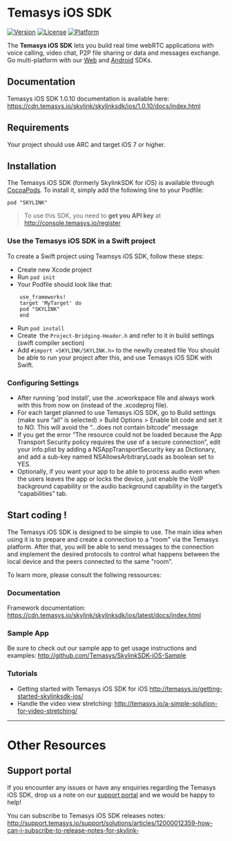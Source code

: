 # Temasys iOS SDK
[![Version](https://img.shields.io/cocoapods/v/MyLibrary.svg?style=flat)](http://cocoadocs.org/docsets/SKYLINK)  [![License](https://img.shields.io/cocoapods/l/MyLibrary.svg?style=flat)](http://cocoadocs.org/docsets/SKYLINK) [![Platform](https://img.shields.io/cocoapods/p/MyLibrary.svg?style=flat)](http://cocoadocs.org/docsets/SKYLINK)

The **Temasys iOS SDK** lets you build real time webRTC applications with voice calling, video chat, P2P file sharing or data and messages exchange. Go multi-platform with our [Web](http://skylink.io/web/) and [Android](http://skylink.io/android) SDKs.

## Documentation

Temasys iOS SDK 1.0.10 documentation is available here: https://cdn.temasys.io/skylink/skylinksdk/ios/1.0.10/docs/index.html

## Requirements
Your project should use ARC and target iOS 7 or higher.

## Installation

The Temasys iOS SDK (formerly SkylinkSDK for iOS) is available through [CocoaPods](http://cocoapods.org). 
To install it, simply add the following line to your Podfile:

    pod "SKYLINK"

> To use this SDK, you need to **get you API key** at http://console.temasys.io/register


### Use the Temasys iOS SDK in a Swift project

To create a Swift project using Teamsys iOS SDK, follow these steps:

- Create new Xcode project
- Run  `pod init`
- Your Podfile should look like that: 
```
    use_frameworks!
    target 'MyTarget' do
    pod "SKYLINK"
    end
```
- Run `pod install`
- Create the `Project-Bridging-Header.h` and refer to it in build settings (swift compiler section)
- Add `#import <SKYLINK/SKYLINK.h>` to the newlly created file
You should be able to run your project after this, and use Temasys iOS SDK with Swift.

### Configuring Settings

- After running 'pod install', use the .xcworkspace file and always work with this from now on (instead of the .xcodeproj file).
- For each target planned to use Temasys iOS SDK, go to Build settings  (make sure “all” is selected) > Build Options > Enable bit code and set it to NO. This will avoid the “…does not contain bitcode” message
- If you get the error “The resource could not be loaded because the App Transport Security policy requires the use of a secure connection”, edit your info.plist by adding a NSAppTransportSecurity key as Dictionary, and add a sub-key named NSAllowsArbitraryLoads as boolean set to YES.
- Optionally, if you want your app to be able to process audio even when the users leaves the app or locks the device, just enable the VoIP background capability or the audio background capability in the target’s “capabilities” tab.

## Start coding !

The Temasys iOS SDK is designed to be simple to use. The main idea when using it is to prepare and create a connection to a "room" via the Temasys platform. After that, you will be able to send messages to the connection and implement the desired protocols to control what happens between the local device and the peers connected to the same "room".

To learn more, please consult the follwing ressources:

### Documentation
Framework documentation: https://cdn.temasys.io/skylink/skylinksdk/ios/latest/docs/index.html

### Sample App
Be sure to check out our sample app to get usage instructions and examples: http://github.com/Temasys/SkylinkSDK-iOS-Sample

### Tutorials
- Getting started with Temasys iOS SDK for iOS http://temasys.io/getting-started-skylinksdk-ios/
- Handle the video view stretching: http://temasys.io/a-simple-solution-for-video-stretching/

----------

**Other Resources**
==========================

Support portal
-------
If you encounter any issues or have any enquiries regarding the Temasys iOS SDK, drop us a note on our [support portal](http://support.temasys.io/support/login) and we would be happy to help! 


You can subscribe to Temasys iOS SDK releases notes: http://support.temasys.io/support/solutions/articles/12000012359-how-can-i-subscribe-to-release-notes-for-skylink-



